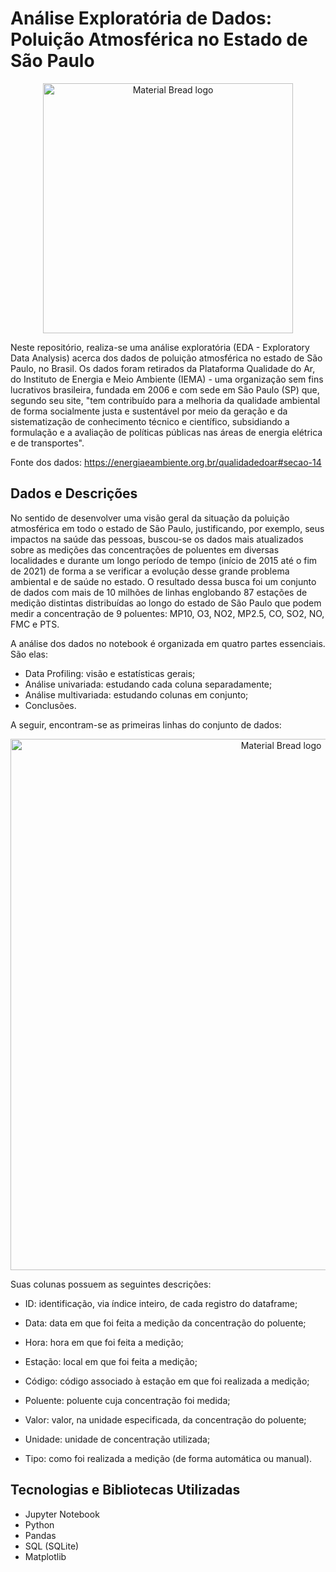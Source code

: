 # Análise Exploratória de Dados: Poluição Atmosférica no Estado de São Paulo

<p align="center">
    <img width="400" src="https://github.com/Samirnunes/sp_polution_eda/blob/main/images/iema_logo.png" alt="Material Bread logo">
<p>

Neste repositório, realiza-se uma análise exploratória (EDA - Exploratory Data Analysis) acerca dos dados de poluição atmosférica no estado de São Paulo, no Brasil. Os dados foram retirados da Plataforma Qualidade do Ar, do Instituto de Energia e Meio Ambiente (IEMA) - uma organização sem fins lucrativos brasileira, fundada em 2006 e com sede em São Paulo (SP) que, segundo seu site, "tem contribuído para a melhoria da qualidade ambiental de forma socialmente justa e sustentável por meio da geração e da sistematização de conhecimento técnico e científico, subsidiando a formulação e a avaliação de políticas públicas nas áreas de energia elétrica e de transportes".

Fonte dos dados: https://energiaeambiente.org.br/qualidadedoar#secao-14

## Dados e Descrições

No sentido de desenvolver uma visão geral da situação da poluição atmosférica em todo o estado de São Paulo, justificando, por exemplo, seus impactos na saúde das pessoas, buscou-se os dados mais atualizados sobre as medições das concentrações de poluentes em diversas localidades e durante um longo período de tempo (início de 2015 até o fim de 2021) de forma a se verificar a evolução desse grande problema ambiental e de saúde no estado. O resultado dessa busca foi um conjunto de dados com mais de 10 milhões de linhas englobando 87 estações de medição distintas distribuídas ao longo do estado de São Paulo que podem medir a concentração de 9 poluentes: MP10, O3, NO2, MP2.5, CO, SO2, NO, FMC e PTS. 

A análise dos dados no notebook é organizada em quatro partes essenciais. São elas:

- Data Profiling: visão e estatísticas gerais;
- Análise univariada: estudando cada coluna separadamente;
- Análise multivariada: estudando colunas em conjunto;
- Conclusões.

A seguir, encontram-se as primeiras linhas do conjunto de dados:
    
<p align="center">
    <img width="850" src="https://github.com/Samirnunes/sp_polution_eda/blob/main/images/visao_geral_dataframe.PNG" alt="Material Bread logo">
<p>

Suas colunas possuem as seguintes descrições:

- ID: identificação, via índice inteiro, de cada registro do dataframe;

- Data: data em que foi feita a medição da concentração do poluente;

- Hora: hora em que foi feita a medição;

- Estação: local em que foi feita a medição;

- Código: código associado à estação em que foi realizada a medição;

- Poluente: poluente cuja concentração foi medida;

- Valor: valor, na unidade especificada, da concentração do poluente;

- Unidade: unidade de concentração utilizada;

- Tipo: como foi realizada a medição (de forma automática ou manual).

## Tecnologias e Bibliotecas Utilizadas

- Jupyter Notebook
- Python
- Pandas
- SQL (SQLite)
- Matplotlib
 
